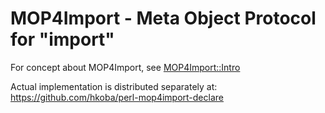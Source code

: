# MOP4Import - Meta Object Protocol for "import"

For concept about MOP4Import, see [MOP4Import::Intro](lib/MOP4Import.pod)

Actual implementation is distributed separately at:
https://github.com/hkoba/perl-mop4import-declare
